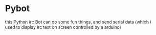 Pybot
=====

this Python irc Bot can do some fun things, and send serial data (which i used to display irc text on screen controlled by a arduino)